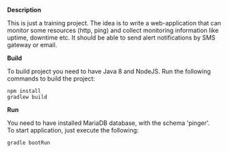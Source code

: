 **Description**

This is just a training project. The idea is to write a web-application that can
monitor some resources (http, ping) and collect monitoring information like uptime, downtime etc.
It should be able to send alert notifications by SMS gateway or email.

**Build**

To build project you need to have Java 8 and NodeJS.
Run the following commands to build the project:

```
npm install
gradlew build
```

**Run**

You need to have installed MariaDB database, with the schema 'pinger'.  
To start application, just execute the following:

```
gradle bootRun
```